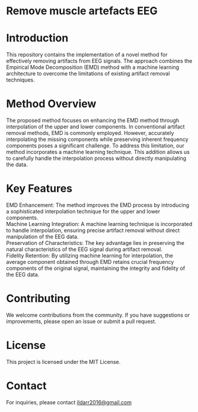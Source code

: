 # Remove muscle artefacts EEG

# Introduction
This repository contains the implementation of a novel method for effectively removing artifacts from EEG signals. The approach combines the Empirical Mode Decomposition (EMD) method with a machine learning architecture to overcome the limitations of existing artifact removal techniques.  

# Method Overview
The proposed method focuses on enhancing the EMD method through interpolation of the upper and lower components. In conventional artifact removal methods, EMD is commonly employed. However, accurately interpolating the missing components while preserving inherent frequency components poses a significant challenge. To address this limitation, our method incorporates a machine learning technique. This addition allows us to carefully handle the interpolation process without directly manipulating the data.

# Key Features
EMD Enhancement: The method improves the EMD process by introducing a sophisticated interpolation technique for the upper and lower components.  
Machine Learning Integration: A machine learning technique is incorporated to handle interpolation, ensuring precise artifact removal without direct manipulation of the EEG data.  
Preservation of Characteristics: The key advantage lies in preserving the natural characteristics of the EEG signal during artifact removal.  
Fidelity Retention: By utilizing machine learning for interpolation, the average component obtained through EMD retains crucial frequency components of the original signal, maintaining the integrity and fidelity of the EEG data.  

# Contributing
We welcome contributions from the community. If you have suggestions or improvements, please open an issue or submit a pull request.

# License
This project is licensed under the MIT License. 

#  Contact
For inquiries, please contact ildarr2016@gmail.com
  
